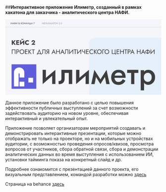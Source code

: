##**Интерактивное приложение Илиметр, созданный в рамках хакатона для заказчика - аналитического центра НАФИ.**

![шапка](https://github.com/BelYul/Nafi_project.ilimetr/blob/master/%D0%A1%D0%BA%D1%80%D0%B8%D0%BD-%D0%B7%D0%B0%D0%B3%D0%BE%D0%BB%D0%BE%D0%B2%D0%BE%D0%BA.JPG)

Данное приложение было разработано с целью повышения эффективности публичных выступлений за счет возможности задействовать аудиторию на новом уровне, обеспечивая интерактивный и увлекательный опыт.

Приложение позволяет организаторам мероприятий создавать и демонстрировать интерактивные презентации, которые можно отображать не только на проекторе, но и на мобильных устройствах аудитории, с возможностью проведения опросов/квизов, просмотра вопросов от участников, сбора обратной связи, сбора и демонстрации аналитических данных во время выступления с использованием ИИ, установки тайминга показа на конкретный слайд и др.

Подробнее ознакомится с презентацией данного проекта, его визуальным представлением, командой разработки можно [здесь](https://docs.google.com/presentation/d/1gVZL0Idss5JzoLov1zlWnz1YGPVEgqBAz5cZRUKMY0E/edit?usp=sharing)

Страница на behance [здесь](https://www.behance.net/gallery/203559397/ilimetr-proekt-dlja-analiticheskogo-centra-nafi)



